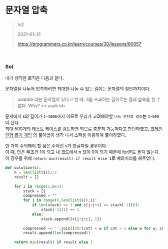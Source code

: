 # 문자열 압축
> lv2
>
> 2021-01-31
>
> https://programmers.co.kr/learn/courses/30/lessons/60057


<br>

### Sol


내가 생각한 로직은 다음과 같다.


문자열을 나누어 압축하려면 최대한 나눌 수 있는 길이는 문자열의 절반까지이다.  
> aaabbb 라는 문자열이 있다고 할 때, 3을 초과하는 길이로는 절대 압축을 할 수 없다.
> Why? >> aaab bb
 
문제에서 s의 길이가 `1~1000`까지 이므로 우리가 고려해야할 `나눔 문자열 길이`는 `1~500`이 된다.  
최대 500개의 테스트 케이스를 검토하면 되므로 충분히 가능하다고 판단하였고, [크레인 인형 뽑기 게임](/크레인인형뽑기게임.md) 의 풀이법이 생각 나서 스택을 이용하여 풀이하였다.  


한 가지 주의해야 할 점은 주어진 s가 한글자일 경우이다.  
이 때, 답은 무조건 1이 되고 내 코드에서 n 값이 0이 되기 때문에 for문도 돌지 않는다.  
이 경우를 위해 `return min(result) if result else 1`로 예외처리를 해주었다.

 
```python
def solution(s):
    n = len(list(s))//2
    result = []
    
    for i in range(1,n+1):
        stack = []
        compressed = ""
        for j in range(0,len(list(s)),i):
            if len(stack) >= 1 and s[j:j+i] == stack[-1][0]:
                stack[-1][1] += 1
            else:
                stack.append([s[j:j+i], 1])
    
        compressed += ''.join([str(cnt) + w if cnt > 1 else w for w, cnt in stack])
        result.append(len(compressed))
        
    return min(result) if result else 1
```